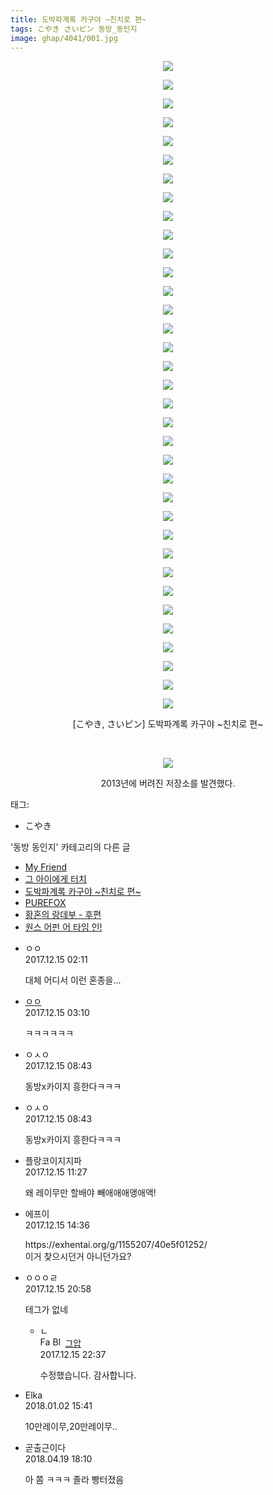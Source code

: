 ```yaml
---
title: 도박파계록 카구야 ~친치로 편~
tags: こやき さいピン 동방_동인지
image: ghap/4041/001.jpg
---
```

<div class="article">
<p style="text-align: center; clear: none; float: none;"><img src="{{ site.nasurl }}/ghap/4041/001.jpg"/></p>
<p style="text-align: center; clear: none; float: none;"><img src="{{ site.nasurl }}/ghap/4041/002.jpg"/></p>
<p style="text-align: center; clear: none; float: none;"><img src="{{ site.nasurl }}/ghap/4041/003.jpg"/></p>
<p style="text-align: center; clear: none; float: none;"><img src="{{ site.nasurl }}/ghap/4041/004.jpg"/></p>
<p style="text-align: center; clear: none; float: none;"><img src="{{ site.nasurl }}/ghap/4041/005.jpg"/></p>
<p style="text-align: center; clear: none; float: none;"><img src="{{ site.nasurl }}/ghap/4041/006.jpg"/></p>
<p style="text-align: center; clear: none; float: none;"><img src="{{ site.nasurl }}/ghap/4041/007.jpg"/></p>
<p style="text-align: center; clear: none; float: none;"><img src="{{ site.nasurl }}/ghap/4041/008.jpg"/></p>
<p style="text-align: center; clear: none; float: none;"><img src="{{ site.nasurl }}/ghap/4041/009.jpg"/></p>
<p style="text-align: center; clear: none; float: none;"><img src="{{ site.nasurl }}/ghap/4041/010.jpg"/></p>
<p style="text-align: center; clear: none; float: none;"><img src="{{ site.nasurl }}/ghap/4041/011.jpg"/></p>
<p style="text-align: center; clear: none; float: none;"><img src="{{ site.nasurl }}/ghap/4041/012.jpg"/></p>
<p style="text-align: center; clear: none; float: none;"><img src="{{ site.nasurl }}/ghap/4041/013.jpg"/></p>
<p style="text-align: center; clear: none; float: none;"><img src="{{ site.nasurl }}/ghap/4041/014.jpg"/></p>
<p style="text-align: center; clear: none; float: none;"><img src="{{ site.nasurl }}/ghap/4041/015.jpg"/></p>
<p style="text-align: center; clear: none; float: none;"><img src="{{ site.nasurl }}/ghap/4041/016.jpg"/></p>
<p style="text-align: center; clear: none; float: none;"><img src="{{ site.nasurl }}/ghap/4041/017.jpg"/></p>
<p style="text-align: center; clear: none; float: none;"><img src="{{ site.nasurl }}/ghap/4041/018.jpg"/></p>
<p style="text-align: center; clear: none; float: none;"><img src="{{ site.nasurl }}/ghap/4041/019.jpg"/></p>
<p style="text-align: center; clear: none; float: none;"><img src="{{ site.nasurl }}/ghap/4041/020.jpg"/></p>
<p style="text-align: center; clear: none; float: none;"><img src="{{ site.nasurl }}/ghap/4041/021.jpg"/></p>
<p style="text-align: center; clear: none; float: none;"><img src="{{ site.nasurl }}/ghap/4041/022.jpg"/></p>
<p style="text-align: center; clear: none; float: none;"><img src="{{ site.nasurl }}/ghap/4041/023.jpg"/></p>
<p style="text-align: center; clear: none; float: none;"><img src="{{ site.nasurl }}/ghap/4041/024.jpg"/></p>
<p style="text-align: center; clear: none; float: none;"><img src="{{ site.nasurl }}/ghap/4041/025.jpg"/></p>
<p style="text-align: center; clear: none; float: none;"><img src="{{ site.nasurl }}/ghap/4041/026.jpg"/></p>
<p style="text-align: center; clear: none; float: none;"><img src="{{ site.nasurl }}/ghap/4041/027.jpg"/></p>
<p style="text-align: center; clear: none; float: none;"><img src="{{ site.nasurl }}/ghap/4041/028.jpg"/></p>
<p style="text-align: center; clear: none; float: none;"><img src="{{ site.nasurl }}/ghap/4041/029.jpg"/></p>
<p style="text-align: center; clear: none; float: none;"><img src="{{ site.nasurl }}/ghap/4041/030.jpg"/></p>
<p style="text-align: center; clear: none; float: none;"><img src="{{ site.nasurl }}/ghap/4041/031.jpg"/></p>
<p style="text-align: center; clear: none; float: none;"><img src="{{ site.nasurl }}/ghap/4041/032.jpg"/></p>
<p style="text-align: center; clear: none; float: none;"><img src="{{ site.nasurl }}/ghap/4041/033.jpg"/></p>
<p style="text-align: center; clear: none; float: none;"><img src="{{ site.nasurl }}/ghap/4041/034.jpg"/></p>
<p style="text-align: center; clear: none; float: none;"><img src="{{ site.nasurl }}/ghap/4041/035.jpg"/></p>
<p style="text-align: center; clear: none; float: none;">[こやき, さいピン] 도박파계록 카구야 ~친치로 편~</p>
<p style="text-align: center; clear: none; float: none;"><br/></p>
<p style="text-align: center; clear: none; float: none;"><img src="{{ site.nasurl }}/ghap/4041/036.jpg"/></p>
<p style="text-align: center; clear: none; float: none;">2013년에 버려진 저장소를 발견했다.</p>
</div><div class="tagTrail">
<p>태그: </p>
<ul>
<li>こやき</li>
</ul>
</div><div class="another">
<p>'동방 동인지' 카테고리의 다른 글</p>
<ul>
<li><a href="/2017-12-15-ghap_4044">My Friend</a></li>
<li><a href="/2017-12-15-ghap_4043">그 아이에게 터치</a></li>
<li><a href="/2017-12-15-ghap_4041">도박파계록 카구야 ~친치로 편~</a></li>
<li><a href="/2017-12-15-ghap_4040">PUREFOX</a></li>
<li><a href="/2017-12-15-ghap_4035">황혼의 랑데부 - 후편</a></li>
<li><a href="/2017-12-15-ghap_4034">원스 어펀 어 타임 인!</a></li>
</ul>
</div><div class="cb_module cb_fluid">
<div class="cb_wrt cb_profile">
<div class="comment">
<ul>
<li class="cb_thumb_off" id="comment15152426">
<div class="cb_comment_area">
<div class="cb_info_area">
<div class="cb_section">
<span class="cb_nick_name">ㅇㅇ</span>
</div>
<div class="cb_section">
<span class="cb_date">2017.12.15 02:11 </span>
</div>
</div>
<div class="cb_dsc_comment">
<p class="cb_dsc">
											대체 어디서 이런 혼종을...
										</p>
</div>
</div></li>
<li class="cb_thumb_off" id="comment15152447">
<div class="cb_comment_area">
<div class="cb_info_area">
<div class="cb_section">
<span class="cb_nick_name"> <a href="http://ㅇㅇㅇ" onclick="return openLinkInNewWindow(this)">ㅇㅇ</a></span>
</div>
<div class="cb_section">
<span class="cb_date">2017.12.15 03:10 </span>
</div>
</div>
<div class="cb_dsc_comment">
<p class="cb_dsc">
											ㅋㅋㅋㅋㅋㅋ
										</p>
</div>
</div></li>
<li class="cb_thumb_off" id="comment15152540">
<div class="cb_comment_area">
<div class="cb_info_area">
<div class="cb_section">
<span class="cb_nick_name">ㅇㅅㅇ</span>
</div>
<div class="cb_section">
<span class="cb_date">2017.12.15 08:43 </span>
</div>
</div>
<div class="cb_dsc_comment">
<p class="cb_dsc">
											동방x카이지 흥한다ㅋㅋㅋ
										</p>
</div>
</div></li>
<li class="cb_thumb_off" id="comment15152541">
<div class="cb_comment_area">
<div class="cb_info_area">
<div class="cb_section">
<span class="cb_nick_name">ㅇㅅㅇ</span>
</div>
<div class="cb_section">
<span class="cb_date">2017.12.15 08:43 </span>
</div>
</div>
<div class="cb_dsc_comment">
<p class="cb_dsc">
											동방x카이지 흥한다ㅋㅋㅋ
										</p>
</div>
</div></li>
<li class="cb_thumb_off" id="comment15152625">
<div class="cb_comment_area">
<div class="cb_info_area">
<div class="cb_section">
<span class="cb_nick_name">플랑코이지지파</span>
</div>
<div class="cb_section">
<span class="cb_date">2017.12.15 11:27 </span>
</div>
</div>
<div class="cb_dsc_comment">
<p class="cb_dsc">
											왜 레이무만 할배야 빼애애애앵애액!
										</p>
</div>
</div></li>
<li class="cb_thumb_off" id="comment15152720">
<div class="cb_comment_area">
<div class="cb_info_area">
<div class="cb_section">
<span class="cb_nick_name">에프이</span>
</div>
<div class="cb_section">
<span class="cb_date">2017.12.15 14:36 </span>
</div>
</div>
<div class="cb_dsc_comment">
<p class="cb_dsc">
											https://exhentai.org/g/1155207/40e5f01252/<br/>
이거 찾으시던거 아니던가요?
										</p>
</div>
</div></li>
<li class="cb_thumb_off" id="comment15152921">
<div class="cb_comment_area">
<div class="cb_info_area">
<div class="cb_section">
<span class="cb_nick_name">ㅇㅇㅇㄹ</span>
</div>
<div class="cb_section">
<span class="cb_date">2017.12.15 20:58 </span>
</div>
</div>
<div class="cb_dsc_comment">
<p class="cb_dsc">
											테그가 없네
										</p>
</div>
<ul>
<li class="cb_thumb_off" id="comment15152983">
<span class="cb_bu_subnode">ㄴ</span>
<div class="cb_comment_area">
<div class="cb_info_area">
<div class="cb_section">
<span class="cb_nick_name"><img alt="Favicon of https://ghaptouhou.tistory.com" height="16" onerror="this.onerror=null;this.parentNode.removeChild(this)" src="https://ghaptouhou.tistory.com/favicon.ico" width="16"/> <img alt="BlogIcon" height="16" onerror="this.parentNode.removeChild(this)" src="https://ghaptouhou.tistory.com/index.gif" width="16"/> <a href="https://ghaptouhou.tistory.com" onclick="return openLinkInNewWindow(this)"> 그압</a><span class="tistoryProfileLayerTrigger" onclick='TistoryProfile.show(event, this, {"title":"\uc800\uae30 \uc774\uac70 \ub098\uc911\uc5d0 \uc218\uc815 \uac00\ub2a5\ud558\ub098\uc694","url":"https:\/\/ghap.tistory.com","nickname":"\uadf8\uc555","items":[]}); return false;'></span></span>
</div>
<div class="cb_section">
<span class="cb_date">2017.12.15 22:37 </span>
</div>
</div>
<div class="cb_dsc_comment">
<p class="cb_dsc">
																수정했습니다. 감사합니다.
															</p>
</div>
</div>
</li>
</ul>
</div></li>
<li class="cb_thumb_off" id="comment15164746">
<div class="cb_comment_area">
<div class="cb_info_area">
<div class="cb_section">
<span class="cb_nick_name">Elka</span>
</div>
<div class="cb_section">
<span class="cb_date">2018.01.02 15:41 </span>
</div>
</div>
<div class="cb_dsc_comment">
<p class="cb_dsc">
											10만레이무,20만레이무..
										</p>
</div>
</div></li>
<li class="cb_thumb_off" id="comment15241444">
<div class="cb_comment_area">
<div class="cb_info_area">
<div class="cb_section">
<span class="cb_nick_name">곧출근이다</span>
</div>
<div class="cb_section">
<span class="cb_date">2018.04.19 18:10 </span>
</div>
</div>
<div class="cb_dsc_comment">
<p class="cb_dsc">
											아 쫌 ㅋㅋㅋ 졸라 빵터졌음
										</p>
</div>
</div></li>
</ul>
</div>
</div><!-- commentList close -->
</div>